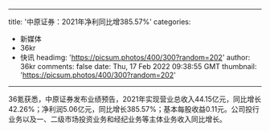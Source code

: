 
---
title: '中原证券：2021年净利同比增385.57%'
categories: 
 - 新媒体
 - 36kr
 - 快讯
headimg: 'https://picsum.photos/400/300?random=202'
author: 36kr
comments: false
date: Thu, 17 Feb 2022 09:38:55 GMT
thumbnail: 'https://picsum.photos/400/300?random=202'
---

<div>   
36氪获悉，中原证券发布业绩预告，2021年实现营业总收入44.15亿元，同比增长42.26%；净利润5.06亿元，同比增长385.57%；基本每股收益0.11元。公司投行业务以及一、二级市场投资业务和经纪业务等主体业务收入同比增长。  
</div>
            
